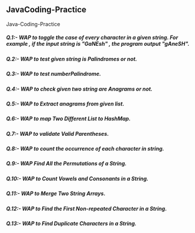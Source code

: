 ## JavaCoding-Practice
Java-Coding-Practice

##### Q.1:- WAP to toggle the case of every character in a given string. For example , if  the input string  is "GaNEsh" , the program output "gAneSH".
##### Q.2:- WAP to test given string is Palindromes or not.
##### Q.3:- WAP to test numberPalindrome.
##### Q.4:- WAP to check given two string are Anagrams or not.
##### Q.5:- WAP to Extract anagrams from given list.
##### Q.6:- WAP to map Two Different List to HashMap.
##### Q.7:- WAP to validate Valid Parentheses.
##### Q.8:- WAP to count the occurrence of each character in string.
##### Q.9:- WAP Find All the Permutations of a String.
##### Q.10:- WAP to Count Vowels and Consonants in a String.
##### Q.11:- WAP to Merge Two String Arrays.
##### Q.12:- WAP to Find the First Non-repeated Character in a String.
##### Q.13:- WAP to Find Duplicate Characters in a String.
